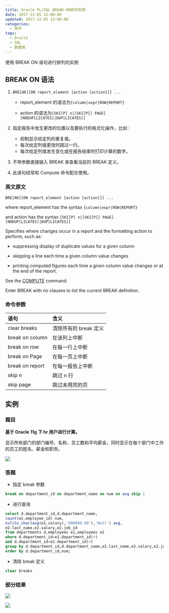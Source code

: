 ```yaml
---
title: Oracle PL/SQL BREAK-ON排列实例
date: 2017-12-05 12:00:00
updated: 2017-12-05 12:00:00
categories:
  - 技术
tags:
  - Oracle
  - SQL
  - 数据库
---
```


使用 BREAK ON 语句进行排列的实例

<!--more-->

## BREAK ON 语法

1. `BRE[AK][ON report_element [action [action]]] ...`

   - report_element 的语法为`{column|expr|ROW|REPORT}`

   - action 的语法为`[SKI[P] n|[SKI[P]] PAGE][NODUP[LICATES]|DUP[LICATES]]`

2. 指定报告中发生更改的位置以及要执行的格式化操作，比如：

   - 抑制显示给定列的重复值。
   - 每次给定列值更改时跳过一行。
   - 每次给定列值发生变化或在报告结束时打印计算的数字。

3. 不带参数直接输入 BREAK 来查看当前的 BREAK 定义。

4. 此语句经常和 Compute 命令配合使用。

### 英文原文

`BRE[AK][ON report_element [action [action]]] ...`

where report_element has the syntax `{column|expr|ROW|REPORT}`

and action has the syntax `[SKI[P] n|[SKI[P]] PAGE][NODUP[LICATES]|DUP[LICATES]]`

Specifies where changes occur in a report and the formatting action to perform, such as:

- suppressing display of duplicate values for a given column

- skipping a line each time a given column value changes

- printing computed figures each time a given column value changes or at the end of the report.

See the [COMPUTE](https://docs.oracle.com/cd/E11882_01/server.112/e16604/ch_twelve014.htm#i2697257) command.

Enter BREAK with no clauses to list the current BREAK definition.

### 命令参数

| 语句            | 含义                  |
| :-------------- | :-------------------- |
| clear breaks    | 清除所有的 break 定义 |
| break on column | 在该列上中断          |
| break on row    | 在每一行上中断        |
| break on Page   | 在每一页上中断        |
| break on report | 在每一报告上中断      |
| skip n          | 跳过 n 行             |
| skip page       | 跳过未用完的页        |

## 实例

### 题目

**基于 Oracle 11g 下 hr 用户进行计算。**

显示所有部门的部门编号、名称、员工数和平均薪金，同时显示在每个部门中工作的员工的姓名、薪金和职务。

![](https://img.iszy.xyz/20190318215229.png)

### 答题

- 指定 break 参数

```sql
break on department_id on department_name on num on avg skip 1
```

- 进行查询

```sql
select d.department_id,d.department_name,
count(e1.employee_id) num,
nvl(to_char(avg(e1.salary),'999999.99'),'Null') avg,
e2.last_name,e2.salary,e2.job_id
from departments d,employees e1,employees e2
where d.department_id=e1.department_id(+)
and d.department_id=e2.department_id(+)
group by d.department_id,d.department_name,e2.last_name,e2.salary,e2.job_id
order by d.department_id,num;
```

- 清除 break 定义

```sql
clear breaks
```

### 部分结果

![](https://img.iszy.xyz/20190318215243.png)

![](https://img.iszy.xyz/20190318215256.png)
